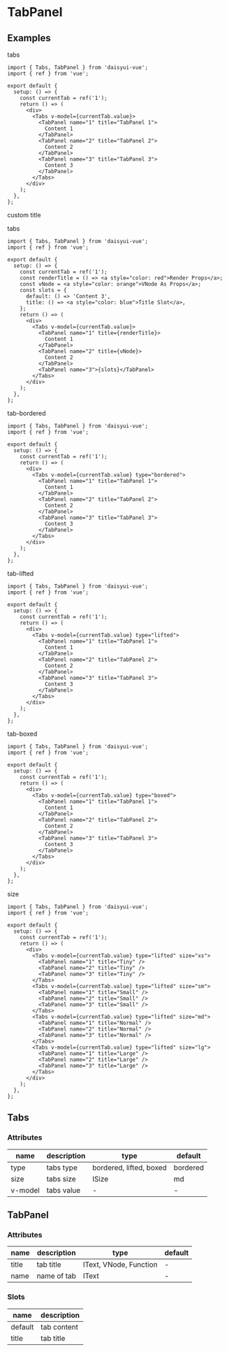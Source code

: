 # TabPanel

## Examples

tabs

```tsx :::run
import { Tabs, TabPanel } from 'daisyui-vue';
import { ref } from 'vue';

export default {
  setup: () => {
    const currentTab = ref('1');
    return () => (
      <div>
        <Tabs v-model={currentTab.value}>
          <TabPanel name="1" title="TabPanel 1">
            Content 1
          </TabPanel>
          <TabPanel name="2" title="TabPanel 2">
            Content 2
          </TabPanel>
          <TabPanel name="3" title="TabPanel 3">
            Content 3
          </TabPanel>
        </Tabs>
      </div>
    );
  },
};
```

custom title

tabs

```tsx :::run
import { Tabs, TabPanel } from 'daisyui-vue';
import { ref } from 'vue';

export default {
  setup: () => {
    const currentTab = ref('1');
    const renderTitle = () => <a style="color: red">Render Props</a>;
    const vNode = <a style="color: orange">VNode As Props</a>;
    const slots = {
      default: () => 'Content 3',
      title: () => <a style="color: blue">Title Slot</a>,
    };
    return () => (
      <div>
        <Tabs v-model={currentTab.value}>
          <TabPanel name="1" title={renderTitle}>
            Content 1
          </TabPanel>
          <TabPanel name="2" title={vNode}>
            Content 2
          </TabPanel>
          <TabPanel name="3">{slots}</TabPanel>
        </Tabs>
      </div>
    );
  },
};
```

tab-bordered

```tsx :::run
import { Tabs, TabPanel } from 'daisyui-vue';
import { ref } from 'vue';

export default {
  setup: () => {
    const currentTab = ref('1');
    return () => (
      <div>
        <Tabs v-model={currentTab.value} type="bordered">
          <TabPanel name="1" title="TabPanel 1">
            Content 1
          </TabPanel>
          <TabPanel name="2" title="TabPanel 2">
            Content 2
          </TabPanel>
          <TabPanel name="3" title="TabPanel 3">
            Content 3
          </TabPanel>
        </Tabs>
      </div>
    );
  },
};
```

tab-lifted

```tsx :::run
import { Tabs, TabPanel } from 'daisyui-vue';
import { ref } from 'vue';

export default {
  setup: () => {
    const currentTab = ref('1');
    return () => (
      <div>
        <Tabs v-model={currentTab.value} type="lifted">
          <TabPanel name="1" title="TabPanel 1">
            Content 1
          </TabPanel>
          <TabPanel name="2" title="TabPanel 2">
            Content 2
          </TabPanel>
          <TabPanel name="3" title="TabPanel 3">
            Content 3
          </TabPanel>
        </Tabs>
      </div>
    );
  },
};
```

tab-boxed

```tsx :::run
import { Tabs, TabPanel } from 'daisyui-vue';
import { ref } from 'vue';

export default {
  setup: () => {
    const currentTab = ref('1');
    return () => (
      <div>
        <Tabs v-model={currentTab.value} type="boxed">
          <TabPanel name="1" title="TabPanel 1">
            Content 1
          </TabPanel>
          <TabPanel name="2" title="TabPanel 2">
            Content 2
          </TabPanel>
          <TabPanel name="3" title="TabPanel 3">
            Content 3
          </TabPanel>
        </Tabs>
      </div>
    );
  },
};
```

size

```tsx :::run
import { Tabs, TabPanel } from 'daisyui-vue';
import { ref } from 'vue';

export default {
  setup: () => {
    const currentTab = ref('1');
    return () => (
      <div>
        <Tabs v-model={currentTab.value} type="lifted" size="xs">
          <TabPanel name="1" title="Tiny" />
          <TabPanel name="2" title="Tiny" />
          <TabPanel name="3" title="Tiny" />
        </Tabs>
        <Tabs v-model={currentTab.value} type="lifted" size="sm">
          <TabPanel name="1" title="Small" />
          <TabPanel name="2" title="Small" />
          <TabPanel name="3" title="Small" />
        </Tabs>
        <Tabs v-model={currentTab.value} type="lifted" size="md">
          <TabPanel name="1" title="Normal" />
          <TabPanel name="2" title="Normal" />
          <TabPanel name="3" title="Normal" />
        </Tabs>
        <Tabs v-model={currentTab.value} type="lifted" size="lg">
          <TabPanel name="1" title="Large" />
          <TabPanel name="2" title="Large" />
          <TabPanel name="3" title="Large" />
        </Tabs>
      </div>
    );
  },
};
```

## Tabs

### Attributes

| name    | description | type                    | default  |
| ------- | ----------- | ----------------------- | -------- |
| type    | tabs type   | bordered, lifted, boxed | bordered |
| size    | tabs size   | ISize                   | md       |
| v-model | tabs value  | -                       | -        |

## TabPanel

### Attributes

| name  | description | type                   | default |
| ----- | ----------- | ---------------------- | ------- |
| title | tab title   | IText, VNode, Function | -       |
| name  | name of tab | IText                  | -       |

### Slots

| name    | description |
| ------- | ----------- |
| default | tab content |
| title   | tab title   |
